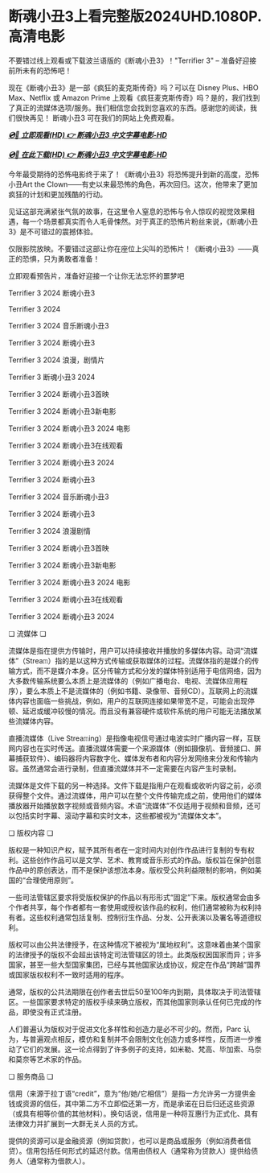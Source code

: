 # 断魂小丑3上看完整版2024UHD.1080P. 高清电影
不要错过线上观看或下载波兰语版的《断魂小丑3》！"Terrifier 3" – 准备好迎接前所未有的恐怖吧！

现在《断魂小丑3》是一部《疯狂的麦克斯传奇》吗？可以在 Disney Plus、HBO Max、Netflix 或 Amazon Prime 上观看《疯狂麦克斯传奇》吗？是的，我们找到了真正的流媒体选项/服务。我们相信您会找到您喜欢的东西。感谢您的阅读，我们很快再见！ 断魂小丑3 可在我们的网站上免费观看。 


<p><b><I><a href="https://weflix.cloud/zh/movie/1034541/terrifier-3-gitcodezh">💿🎥 立即观看(HD) 👉 断魂小丑3 中文字幕电影-HD</a></I></b></p>

<p><b><I><a href="https://weflix.cloud/zh/movie/1034541/terrifier-3-gitcodezh">💿🎥 在此下载(HD) 👉 断魂小丑3 中文字幕电影-HD</a></I></b></p>


今年最受期待的恐怖电影终于来了！《断魂小丑3》将恐怖提升到新的高度，恐怖小丑Art the Clown——有史以来最恐怖的角色，再次回归。这次，他带来了更加疯狂的计划和更加残酷的行动。

见证这部充满紧张气氛的故事，在这里令人窒息的恐怖与令人惊叹的视觉效果相遇，每一个场景都真实而令人毛骨悚然。对于真正的恐怖片粉丝来说，《断魂小丑3》是不可错过的震撼体验。

仅限影院放映。不要错过这部让你在座位上尖叫的恐怖片！《断魂小丑3》——真正的恐惧，只为勇敢者准备！

立即观看预告片，准备好迎接一个让你无法忘怀的噩梦吧

Terrifier 3 2024 断魂小丑3

Terrifier 3 2024

Terrifier 3 2024 音乐断魂小丑3

Terrifier 3 2024 断魂小丑3

Terrifier 3 2024 浪漫，剧情片

Terrifier 3 断魂小丑3 2024

Terrifier 3 2024 断魂小丑3首映

Terrifier 3 2024 断魂小丑3新电影

Terrifier 3 2024 断魂小丑3 2024 电影

Terrifier 3 2024 断魂小丑3在线观看

Terrifier 3 2024 断魂小丑3 2024

Terrifier 3 2024 断魂小丑3

Terrifier 3 2024 音乐断魂小丑3

Terrifier 3 2024 断魂小丑3

Terrifier 3 2024 浪漫剧情

Terrifier 3 2024 断魂小丑3首映

Terrifier 3 2024 断魂小丑3新电影

Terrifier 3 2024 断魂小丑3 2024 电影

Terrifier 3 2024 断魂小丑3在线观看

Terrifier 3 2024 断魂小丑3 2024

❏ 流媒体 ❏

流媒体是指在提供方传输时，用户可以持续接收并播放的多媒体内容。动词“流媒体”（Strea𝚖）指的是以这种方式传输或获取媒体的过程。流媒体指的是媒介的传输方式，而不是媒介本身。区分传输方式和分发的媒体特别适用于电信网络，因为大多数传输系统要么本质上是流媒体的（例如广播电台、电视、流媒体应用程序），要么本质上不是流媒体的（例如书籍、录像带、音频CD）。互联网上的流媒体内容也面临一些挑战，例如，用户的互联网连接如果带宽不足，可能会出现停顿、延迟或缓冲较慢的情况。而且没有兼容硬件或软件系统的用户可能无法播放某些流媒体内容。

直播流媒体（Live Strea𝚖ing）是指像电视信号通过电波实时广播内容一样，互联网内容也在实时传送。直播流媒体需要一个来源媒体（例如摄像机、音频接口、屏幕捕获软件）、编码器将内容数字化、媒体发布者和内容分发网络来分发和传输内容。虽然通常会进行录制，但直播流媒体并不一定需要在内容产生时录制。

流媒体是文件下载的另一种选择。文件下载是指用户在观看或收听内容之前，必须获得整个文件。通过流媒体，用户可以在整个文件传输完成之前，使用他们的媒体播放器开始播放数字视频或音频内容。术语“流媒体”不仅适用于视频和音频，还可以包括实时字幕、滚动字幕和实时文本，这些都被视为“流媒体文本”。

❏ 版权内容 ❏

版权是一种知识产权，赋予其所有者在一定时间内对创作作品进行复制的专有权利。这些创作作品可以是文学、艺术、教育或音乐形式的作品。版权旨在保护创意作品中的原创表达，而不是保护该想法本身。版权受公共利益限制的影响，例如美国的“合理使用原则”。

一些司法管辖区要求将受版权保护的作品以有形形式“固定”下来。版权通常会由多个作者共享，每个作者都有一套使用或授权该作品的权利，他们通常被称为权利持有者。这些权利通常包括复制、控制衍生作品、分发、公开表演以及署名等道德权利。

版权可以由公共法律授予，在这种情况下被视为“属地权利”。这意味着由某个国家的法律授予的版权不会超出该特定司法管辖区的领土。此类版权因国家而异；许多国家，甚至一些大型国家集团，已经与其他国家达成协议，规定在作品“跨越”国界或国家版权权利不一致时适用的程序。

通常，版权的公共法期限在创作者去世后50至100年内到期，具体取决于司法管辖区。一些国家要求特定的版权手续来确立版权，而其他国家则承认任何已完成的作品，即使没有正式注册。

人们普遍认为版权对于促进文化多样性和创造力是必不可少的。然而，Parc 认为，与普遍观点相反，模仿和复制并不会限制文化创造力或多样性，反而进一步推动了它们的发展。这一论点得到了许多例子的支持，如米勒、梵高、毕加索、马奈和莫奈等艺术家的作品。

❏ 服务商品 ❏

信用（来源于拉丁语“credit”，意为“他/她/它相信”）是指一方允许另一方提供金钱或资源的信任，其中第二方不立即偿还第一方，而是承诺在日后归还这些资源（或具有相等价值的其他材料）。换句话说，信用是一种将互惠行为正式化、具有法律效力并扩展到一大群无关人员的方式。

提供的资源可以是金融资源（例如贷款），也可以是商品或服务（例如消费者信贷）。信用包括任何形式的延迟付款。信用由债权人（通常称为贷款人）提供给债务人（通常称为借款人）。
